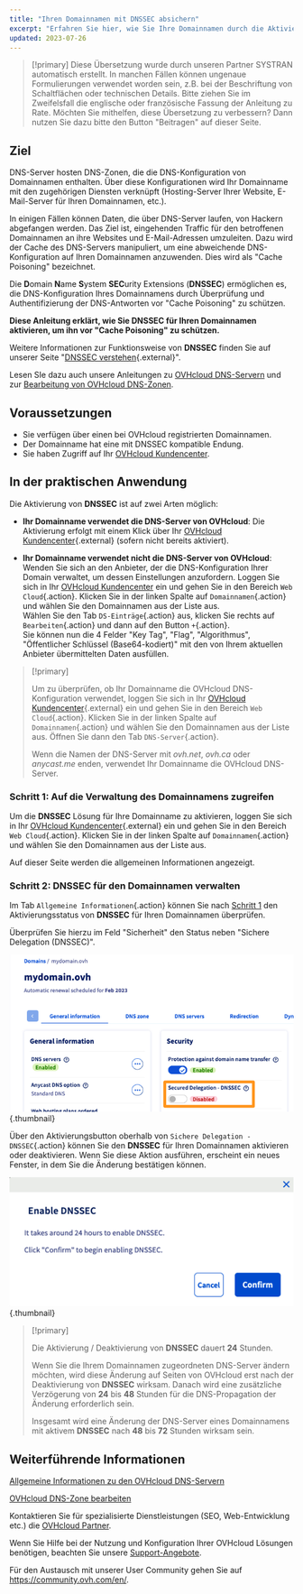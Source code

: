 ```yaml
---
title: "Ihren Domainnamen mit DNSSEC absichern"
excerpt: "Erfahren Sie hier, wie Sie Ihre Domainnamen durch die Aktivierung von DNSSEC vor Cache Poisoning schützen können"
updated: 2023-07-26
---
```


> [!primary]
> Diese Übersetzung wurde durch unseren Partner SYSTRAN automatisch erstellt. In manchen Fällen können ungenaue Formulierungen verwendet worden sein, z.B. bei der Beschriftung von Schaltflächen oder technischen Details. Bitte ziehen Sie im Zweifelsfall die englische oder französische Fassung der Anleitung zu Rate. Möchten Sie mithelfen, diese Übersetzung zu verbessern? Dann nutzen Sie dazu bitte den Button "Beitragen" auf dieser Seite.
>

## Ziel 

DNS-Server hosten DNS-Zonen, die die DNS-Konfiguration von Domainnamen enthalten. Über diese Konfigurationen wird Ihr Domainname mit den zugehörigen Diensten verknüpft (Hosting-Server Ihrer Website, E-Mail-Server für Ihren Domainnamen, etc.).

In einigen Fällen können Daten, die über DNS-Server laufen, von Hackern abgefangen werden. Das Ziel ist, eingehenden Traffic für den betroffenen Domainnamen an ihre Websites und E-Mail-Adressen umzuleiten. Dazu wird der Cache des DNS-Servers manipuliert, um eine abweichende DNS-Konfiguration auf Ihren Domainnamen anzuwenden. Dies wird als "Cache Poisoning" bezeichnet. 

Die **D**omain **N**ame **S**ystem **SEC**urity Extensions (**DNSSEC**) ermöglichen es, die DNS-Konfiguration Ihres Domainnamens durch Überprüfung und Authentifizierung der DNS-Antworten vor "Cache Poisoning" zu schützen.

**Diese Anleitung erklärt, wie Sie DNSSEC für Ihren Domainnamen aktivieren, um ihn vor "Cache Poisoning" zu schützen.**

Weitere Informationen zur Funktionsweise von **DNSSEC** finden Sie auf unserer Seite "[DNSSEC verstehen](https://www.ovhcloud.com/de/domains/dnssec/){.external}".

Lesen SIe dazu auch unsere Anleitungen zu [OVHcloud DNS-Servern](/pages/web_cloud/domains/dns_server_general_information) und zur [Bearbeitung von OVHcloud DNS-Zonen](/pages/web_cloud/domains/dns_zone_edit).

## Voraussetzungen

- Sie verfügen über einen bei OVHcloud registrierten Domainnamen.
- Der Domainname hat eine mit DNSSEC kompatible Endung.
- Sie haben Zugriff auf Ihr [OVHcloud Kundencenter](/links//manager).

## In der praktischen Anwendung

Die Aktivierung von **DNSSEC** ist auf zwei Arten möglich:

- **Ihr Domainname verwendet die DNS-Server von OVHcloud**: Die Aktivierung erfolgt mit einem Klick über Ihr [OVHcloud Kundencenter](/links//manager){.external} (sofern nicht bereits aktiviert).

- **Ihr Domainname verwendet nicht die DNS-Server von OVHcloud**: Wenden Sie sich an den Anbieter, der die DNS-Konfiguration Ihrer Domain verwaltet, um dessen Einstellungen anzufordern. Loggen Sie sich in Ihr [OVHcloud Kundencenter](/links//manager) ein und gehen Sie in den Bereich `Web Cloud`{.action}. Klicken Sie in der linken Spalte auf `Domainnamen`{.action} und wählen Sie den Domainnamen aus der Liste aus.</br>
Wählen Sie den Tab `DS-Einträge`{.action} aus, klicken Sie rechts auf `Bearbeiten`{.action} und dann auf den Button `+`{.action}.</br>
Sie können nun die 4 Felder "Key Tag", "Flag", "Algorithmus", "Öffentlicher Schlüssel (Base64-kodiert)" mit den von Ihrem aktuellen Anbieter übermittelten Daten ausfüllen.

> [!primary]
>
> Um zu überprüfen, ob Ihr Domainname die OVHcloud DNS-Konfiguration verwendet, loggen Sie sich in Ihr [OVHcloud Kundencenter](/links//manager){.external} ein und gehen Sie in den Bereich `Web Cloud`{.action}. Klicken Sie in der linken Spalte auf `Domainnamen`{.action} und wählen Sie den Domainnamen aus der Liste aus. Öffnen Sie dann den Tab `DNS-Server`{.action}.
>
> Wenn die Namen der DNS-Server mit *ovh.net*, *ovh.ca* oder *anycast.me* enden, verwendet Ihr Domainname die OVHcloud DNS-Server.
>

### Schritt 1: Auf die Verwaltung des Domainnamens zugreifen <a name="step1"></a>

Um die **DNSSEC** Lösung für Ihre Domainname zu aktivieren, loggen Sie sich in Ihr [OVHcloud Kundencenter](/links//manager){.external} ein und gehen Sie in den Bereich `Web Cloud`{.action}. Klicken Sie in der linken Spalte auf `Domainnamen`{.action} und wählen Sie den Domainnamen aus der Liste aus.

Auf dieser Seite werden die allgemeinen Informationen angezeigt. 

### Schritt 2: DNSSEC für den Domainnamen verwalten

Im Tab `Allgemeine Informationen`{.action} können Sie nach [Schritt 1](#step1) den Aktivierungsstatus von **DNSSEC** für Ihren Domainnamen überprüfen.

Überprüfen Sie hierzu im Feld "Sicherheit" den Status neben "Sichere Delegation (DNSSEC)".

![DNSSEC](images/activate-dnssec.png){.thumbnail}

Über den Aktivierungsbutton oberhalb von `Sichere Delegation - DNSSEC`{.action} können Sie den **DNSSEC** für Ihren Domainnamen aktivieren oder deaktivieren. Wenn Sie diese Aktion ausführen, erscheint ein neues Fenster, in dem Sie die Änderung bestätigen können.

![DNSSEC](images/activate-dnssec-confirmation.png){.thumbnail}

> [!primary]
>
> Die Aktivierung / Deaktivierung von **DNSSEC** dauert **24** Stunden.
>
> Wenn Sie die Ihrem Domainnamen zugeordneten DNS-Server ändern möchten, wird diese Änderung auf Seiten von OVHcloud erst nach der Deaktivierung von **DNSSEC** wirksam. Danach wird eine zusätzliche Verzögerung von **24** bis **48** Stunden für die DNS-Propagation der Änderung erforderlich sein.
>
> Insgesamt wird eine Änderung der DNS-Server eines Domainnamens mit aktivem **DNSSEC** nach **48** bis **72** Stunden wirksam sein.
>

## Weiterführende Informationen

[Allgemeine Informationen zu den OVHcloud DNS-Servern](/pages/web_cloud/domains/dns_server_general_information)

[OVHcloud DNS-Zone bearbeiten](/pages/web_cloud/domains/dns_zone_edit)

Kontaktieren Sie für spezialisierte Dienstleistungen (SEO, Web-Entwicklung etc.) die [OVHcloud Partner](https://partner.ovhcloud.com/de/directory/).

Wenn Sie Hilfe bei der Nutzung und Konfiguration Ihrer OVHcloud Lösungen benötigen, beachten Sie unsere [Support-Angebote](/links//support).

Für den Austausch mit unserer User Community gehen Sie auf <https://community.ovh.com/en/>.